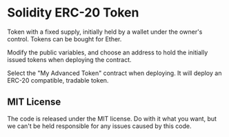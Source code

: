 # Solidity ERC-20 Token
Token with a fixed supply, initially held by a wallet under the owner's control. Tokens can be bought for Ether.

Modify the public variables, and choose an address to hold the initially issued tokens when deploying the contract.

Select the "My Advanced Token" contract when deploying. It will deploy an ERC-20 compatible, tradable token.

## MIT License
The code is released under the MIT license. Do with it what you want, but we can't be held responsible for any issues caused by this code.